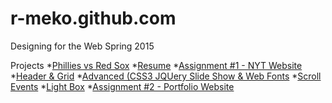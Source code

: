 # r-meko.github.com
Designing for the Web Spring 2015

Projects 
*[Phillies vs Red Sox](http://r-meko.github.com/phillies "Phillies vs Red Sox")
*[Resume](http://r-meko.github.com/Resume "Resume")
*[Assignment #1 - NYT Website](http://r-meko.github.com/assignment1 "Assignment #1")
*[Header & Grid](http://r-meko.github.com/header-grid "Header & Grid")
*[Advanced (CSS3 JQUery Slide Show & Web Fonts](http://r-meko.github.com/advanced "Advanced")
*[Scroll Events](http://r-meko.github.com/scrollit "Scroll Events")
*[Light Box](http://r-meko.github.com/lightbox "Lightbox")
*[Assignment #2 - Portfolio Website](http://r-meko.github.com/assignment2 "Assignment #2")